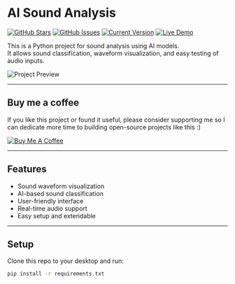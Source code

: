 AI Sound Analysis
=================
[![GitHub Stars](https://img.shields.io/github/stars/YourUserName/ai-sound-analysis.svg)](https://github.com/YourUserName/ai-sound-analysis/stargazers) 
[![GitHub Issues](https://img.shields.io/github/issues/YourUserName/ai-sound-analysis.svg)](https://github.com/YourUserName/ai-sound-analysis/issues) 
[![Current Version](https://img.shields.io/badge/version-1.0.0-green.svg)](https://github.com/YourUserName/ai-sound-analysis) 
[![Live Demo](https://img.shields.io/badge/demo-online-green.svg)](https://your-demo-link.com)  

This is a Python project for sound analysis using AI models.  
It allows sound classification, waveform visualization, and easy testing of audio inputs.  

![Project Preview](projects/Screenshot.png)

---
## Buy me a coffee

If you like this project or found it useful, please consider supporting me so I can dedicate more time to building open-source projects like this :)

<a href="https://www.buymeacoffee.com/yourname" target="_blank">
  <img src="https://www.buymeacoffee.com/assets/img/custom_images/orange_img.png" alt="Buy Me A Coffee">
</a>

---

## Features
- Sound waveform visualization  
- AI-based sound classification  
- User-friendly interface  
- Real-time audio support  
- Easy setup and extendable  

---

## Setup
Clone this repo to your desktop and run:

```bash
pip install -r requirements.txt
